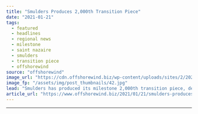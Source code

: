 ```yaml
---
title: "Smulders Produces 2,000th Transition Piece"
date: "2021-01-21"
tags: 
  - featured
  - headlines
  - regional news
  - milestone
  - saint nazaire
  - smulders
  - transition piece
  - offshorewind
source: "offshorewind"
image_url: "https://cdn.offshorewind.biz/wp-content/uploads/sites/2/2021/01/21150009/Smulders-Produces-Milestone-Transition-Piece-for-Saint-Nazaire.jpg"
image_fp: "/assets/img/post_thumbnails/42.jpg"
lead: "Smulders has produced its milestone 2,000th transition piece, destined for the Saint-Nazaire offshore wind"
article_url: "https://www.offshorewind.biz/2021/01/21/smulders-produces-2000th-transition-piece/"
---
```


---
